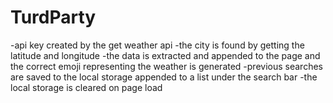 # TurdParty
-api key created by the get weather api
-the city is found by getting the latitude and longitude 
-the data is extracted and appended to the page and the correct emoji representing the weather is generated
-previous searches are saved to the local storage appended to a list under the search bar
-the local storage is cleared on page load